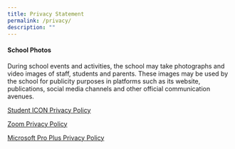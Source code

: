 ```yaml
---
title: Privacy Statement
permalink: /privacy/
description: ""
---
```

#### School Photos

During school events and activities, the school may take photographs and video images of staff, students and parents. These images may be used by the school for publicity purposes in platforms such as its website, publications, social media channels and other official communication avenues. 


[Student ICON Privacy Policy](https://workspace.google.com/terms/education_terms_japan.html)

[Zoom Privacy Policy](https://zoom.us/docs/en-us/schools-privacy-statement.html)

[Microsoft Pro Plus Privacy Policy](https://portal.office.com/commerce/mosa.aspx)